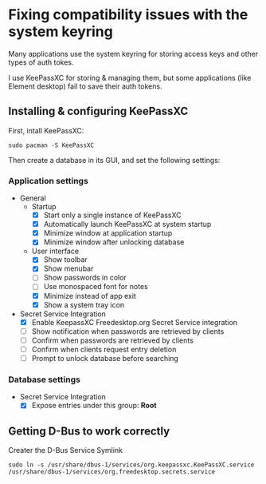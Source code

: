 # Fixing compatibility issues with the system keyring

Many applications use the system keyring for storing access keys and other types of  auth tokes.

I use KeePassXC for storing & managing them, but some applications (like Element desktop) fail to save their auth tokens.

## Installing & configuring KeePassXC

First, intall KeePassXC:

```shell
sudo pacman -S KeePassXC
```

Then create a database in its GUI, and set the following settings:

### Application settings

- General
  - Startup
    - [x] Start only a single instance of KeePassXC
    - [x] Automatically launch KeePassXC at system startup
    - [x] Minimize window at application startup
    - [x] Minimize window after unlocking database
  - User interface
    - [x] Show toolbar
    - [x] Show menubar
    - [ ] Show passwords in color
    - [ ] Use monospaced font for notes
    - [x] Minimize instead of app exit
    - [x] Show a system tray icon
- Secret Service Integration
  - [x] Enable KeepassXC Freedesktop.org Secret Service integration
  - [ ] Show notification when passwords are retrieved by clients
  - [ ] Confirm when passwords are retrieved by clients
  - [ ] Confirm when clients request entry deletion
  - [ ] Prompt to unlock database before searching

### Database settings

- Secret Service Integration
  - [x] Expose entries under this group: **Root**

## Getting D-Bus to work correctly

Creater the D-Bus Service Symlink

```shell
sudo ln -s /usr/share/dbus-1/services/org.keepassxc.KeePassXC.service /usr/share/dbus-1/services/org.freedesktop.secrets.service
```

